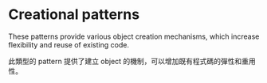 # Creational patterns

These patterns provide various object creation mechanisms, which increase flexibility and reuse of existing code.

此類型的 pattern 提供了建立 object 的機制，可以增加既有程式碼的彈性和重用性。
